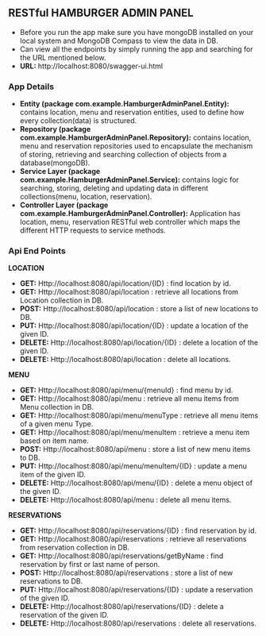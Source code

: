 ## **RESTful HAMBURGER ADMIN PANEL**

* Before you run the app make sure you have mongoDB installed on your local system and MongoDB Compass to view the data in DB.
* Can view all the endpoints by simply running the app and searching for the URL mentioned below.
* **URL:** http://localhost:8080/swagger-ui.html

### App Details
* **Entity (package com.example.HamburgerAdminPanel.Entity):** contains location, menu and reservation entities, used to define how every collection(data) is structured. 
* **Repository (package com.example.HamburgerAdminPanel.Repository):** contains location, menu and reservation repositories used to encapsulate the mechanism of storing, retrieving and searching collection of objects from a database(mongoDB).
* **Service Layer (package com.example.HamburgerAdminPanel.Service):** contains logic for searching, storing, deleting and updating data in different collections(menu, location, reservation).
* **Controller Layer (package com.example.HamburgerAdminPanel.Controller):** Application has location, menu, reservation RESTful web controller which maps the different HTTP requests to service methods.

### Api End Points

**LOCATION**

 * **GET:** Http://localhost:8080/api/location/{ID} : find location by id.
 * **GET:** Http://localhost:8080/api/location : retrieve all locations from Location collection in DB.
 * **POST:** Http://localhost:8080/api/location : store a list of new locations to DB.
 * **PUT:** Http://localhost:8080/api/location/{ID} : update a location of the given ID.
 * **DELETE:** Http://localhost:8080/api/location/{ID} : delete a location of the given ID.
 * **DELETE:** Http://localhost:8080/api/location : delete all locations.

**MENU**

* **GET:** Http://localhost:8080/api/menu/{menuId} : find menu by id.
* **GET:** Http://localhost:8080/api/menu : retrieve all menu items from Menu collection in DB.
* **GET:** Http://localhost:8080/api/menu/menuType : retrieve all menu items of a given menu Type.
* **GET:** Http://localhost:8080/api/menu/menuItem : retrieve a menu item based on item name.  
* **POST:** Http://localhost:8080/api/menu : store a list of new menu items to DB.
* **PUT:** Http://localhost:8080/api/menu/menuItem/{ID} : update a menu item of the given ID.
* **DELETE:** Http://localhost:8080/api/menu/{ID} : delete a menu object of the given ID.
* **DELETE:** Http://localhost:8080/api/menu : delete all menu items.

**RESERVATIONS**

* **GET:** Http://localhost:8080/api/reservations/{ID} : find reservation by id.
* **GET:** Http://localhost:8080/api/reservations : retrieve all reservations from reservation collection in DB.
* **GET:** Http://localhost:8080/api/reservations/getByName : find reservation by first or last name of person.
* **POST:** Http://localhost:8080/api/reservations : store a list of new reservations to DB.
* **PUT:** Http://localhost:8080/api/reservations/{ID} : update a reservation of the given ID.
* **DELETE:** Http://localhost:8080/api/reservations/{ID} : delete a reservation of the given ID.
* **DELETE:** Http://localhost:8080/api/reservations : delete all reservations.